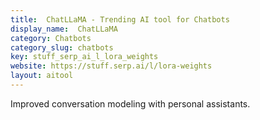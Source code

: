 ```yaml
---
title:  ChatLLaMA - Trending AI tool for Chatbots
display_name:  ChatLLaMA
category: Chatbots
category_slug: chatbots
key: stuff_serp_ai_l_lora_weights
website: https://stuff.serp.ai/l/lora-weights
layout: aitool
---
```


Improved conversation modeling with personal assistants.
